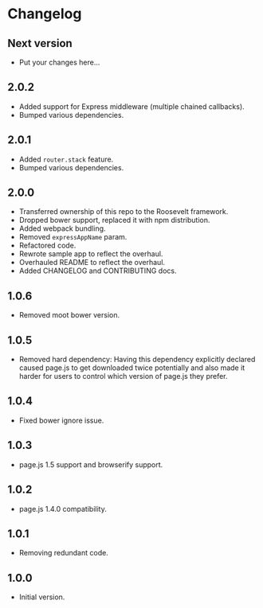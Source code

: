 # Changelog

## Next version

- Put your changes here...

## 2.0.2

- Added support for Express middleware (multiple chained callbacks).
- Bumped various dependencies.

## 2.0.1

- Added `router.stack` feature.
- Bumped various dependencies.

## 2.0.0

- Transferred ownership of this repo to the Roosevelt framework.
- Dropped bower support, replaced it with npm distribution.
- Added webpack bundling.
- Removed `expressAppName` param.
- Refactored code.
- Rewrote sample app to reflect the overhaul.
- Overhauled README to reflect the overhaul.
- Added CHANGELOG and CONTRIBUTING docs.

## 1.0.6

- Removed moot bower version.

## 1.0.5

- Removed hard dependency: Having this dependency explicitly declared caused page.js to get downloaded twice potentially and also made it harder for users to control which version of page.js they prefer.

## 1.0.4

- Fixed bower ignore issue.

## 1.0.3

- page.js 1.5 support and browserify support.

## 1.0.2

- page.js 1.4.0 compatibility.

## 1.0.1

- Removing redundant code.

## 1.0.0

- Initial version.
